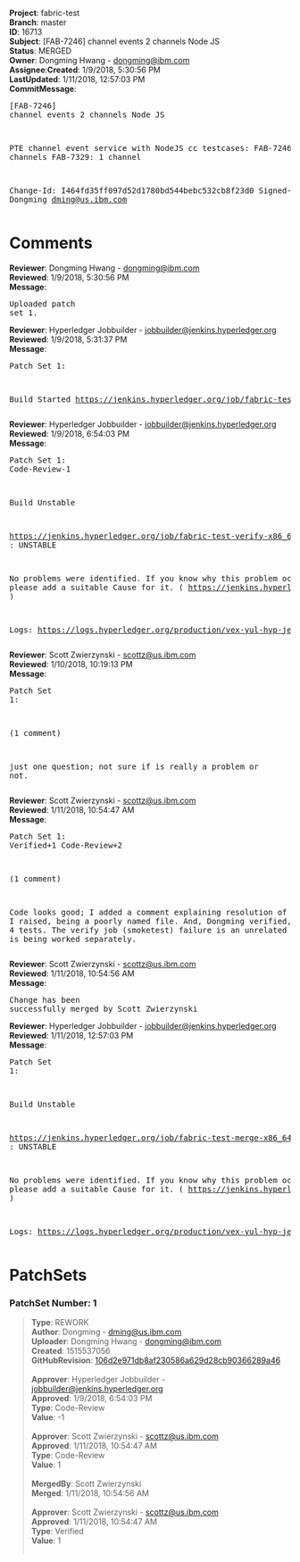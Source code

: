 <strong>Project</strong>: fabric-test</br><strong>Branch</strong>: master<br><strong>ID</strong>: 16713<br><strong>Subject</strong>: [FAB-7246] channel events 2 channels Node JS<br><strong>Status</strong>: MERGED<br><strong>Owner</strong>: Dongming Hwang - dongming@ibm.com<br><strong>Assignee</strong>:<strong>Created</strong>: 1/9/2018, 5:30:56 PM<br><strong>LastUpdated</strong>: 1/11/2018, 12:57:03 PM<br><strong>CommitMessage</strong>:<br><pre>[FAB-7246] channel events 2 channels Node JS

PTE channel event service with NodeJS cc testcases:
FAB-7246: 2 channels
FAB-7329: 1 channel

Change-Id: I464fd35ff097d52d1780bd544bebc532cb8f23d0
Signed-off-by: Dongming <dming@us.ibm.com>
</pre><h1>Comments</h1><strong>Reviewer</strong>: Dongming Hwang - dongming@ibm.com<br><strong>Reviewed</strong>: 1/9/2018, 5:30:56 PM<br><strong>Message</strong>: <pre>Uploaded patch set 1.</pre><strong>Reviewer</strong>: Hyperledger Jobbuilder - jobbuilder@jenkins.hyperledger.org<br><strong>Reviewed</strong>: 1/9/2018, 5:31:37 PM<br><strong>Message</strong>: <pre>Patch Set 1:

Build Started https://jenkins.hyperledger.org/job/fabric-test-verify-x86_64/662/</pre><strong>Reviewer</strong>: Hyperledger Jobbuilder - jobbuilder@jenkins.hyperledger.org<br><strong>Reviewed</strong>: 1/9/2018, 6:54:03 PM<br><strong>Message</strong>: <pre>Patch Set 1: Code-Review-1

Build Unstable 

https://jenkins.hyperledger.org/job/fabric-test-verify-x86_64/662/ : UNSTABLE

No problems were identified. If you know why this problem occurred, please add a suitable Cause for it. ( https://jenkins.hyperledger.org/job/fabric-test-verify-x86_64/662/ )

Logs: https://logs.hyperledger.org/production/vex-yul-hyp-jenkins-3/fabric-test-verify-x86_64/662</pre><strong>Reviewer</strong>: Scott Zwierzynski - scottz@us.ibm.com<br><strong>Reviewed</strong>: 1/10/2018, 10:19:13 PM<br><strong>Message</strong>: <pre>Patch Set 1:

(1 comment)

just one question; not sure if is really a problem or not.</pre><strong>Reviewer</strong>: Scott Zwierzynski - scottz@us.ibm.com<br><strong>Reviewed</strong>: 1/11/2018, 10:54:47 AM<br><strong>Message</strong>: <pre>Patch Set 1: Verified+1 Code-Review+2

(1 comment)

Code looks good; I added a comment explaining resolution of the issue I raised, being a poorly named file.
And, Dongming verified, running all 4 tests. The verify job (smoketest) failure is an unrelated issue that is being worked separately.</pre><strong>Reviewer</strong>: Scott Zwierzynski - scottz@us.ibm.com<br><strong>Reviewed</strong>: 1/11/2018, 10:54:56 AM<br><strong>Message</strong>: <pre>Change has been successfully merged by Scott Zwierzynski</pre><strong>Reviewer</strong>: Hyperledger Jobbuilder - jobbuilder@jenkins.hyperledger.org<br><strong>Reviewed</strong>: 1/11/2018, 12:57:03 PM<br><strong>Message</strong>: <pre>Patch Set 1:

Build Unstable 

https://jenkins.hyperledger.org/job/fabric-test-merge-x86_64/137/ : UNSTABLE

No problems were identified. If you know why this problem occurred, please add a suitable Cause for it. ( https://jenkins.hyperledger.org/job/fabric-test-merge-x86_64/137/ )

Logs: https://logs.hyperledger.org/production/vex-yul-hyp-jenkins-3/fabric-test-merge-x86_64/137</pre><h1>PatchSets</h1><h3>PatchSet Number: 1</h3><blockquote><strong>Type</strong>: REWORK<br><strong>Author</strong>: Dongming - dming@us.ibm.com<br><strong>Uploader</strong>: Dongming Hwang - dongming@ibm.com<br><strong>Created</strong>: 1515537056<br><strong>GitHubRevision</strong>: [106d2e971db8af230586a629d28cb90366289a46](https://github.com/hyperledger/fabric-test/commit/106d2e971db8af230586a629d28cb90366289a46)<br><br><strong>Approver</strong>: Hyperledger Jobbuilder - jobbuilder@jenkins.hyperledger.org<br><strong>Approved</strong>: 1/9/2018, 6:54:03 PM<br><strong>Type</strong>: Code-Review<br><strong>Value</strong>: -1<br><br><strong>Approver</strong>: Scott Zwierzynski - scottz@us.ibm.com<br><strong>Approved</strong>: 1/11/2018, 10:54:47 AM<br><strong>Type</strong>: Code-Review<br><strong>Value</strong>: 1<br><br><strong>MergedBy</strong>: Scott Zwierzynski<br><strong>Merged</strong>: 1/11/2018, 10:54:56 AM<br><br><strong>Approver</strong>: Scott Zwierzynski - scottz@us.ibm.com<br><strong>Approved</strong>: 1/11/2018, 10:54:47 AM<br><strong>Type</strong>: Verified<br><strong>Value</strong>: 1<br><br></blockquote>